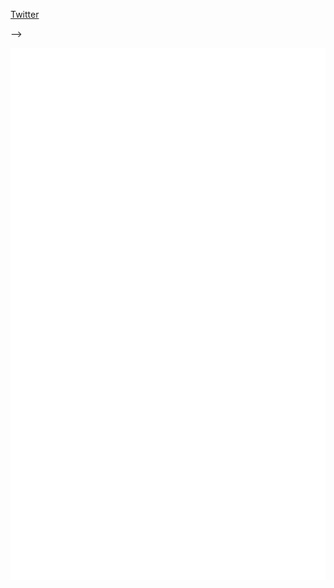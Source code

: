 <!--
**jsmjsm/jsmjsm** is a ✨ _special_ ✨ repository because its `README.md` (this file) appears on your GitHub profile.

Here are some ideas to get you started:

- 🔭 I’m currently working on ...
- 🌱 I’m currently learning ...
- 👯 I’m looking to collaborate on ...
- 🤔 I’m looking for help with ...
- 💬 Ask me about ...
- 📫 How to reach me: ...
- 😄 Pronouns: ...
- ⚡ Fun fact: ...
-->

<!-- <h2 align="center">👋 Hello!</h2>

<p align="center">
<!--   <a href="https://news.jsmjsm.xyz"> Newsletter </a>
  <a> | </a> -->
  <a href="https://twitter.com/0xon99"> Twitter </a>
</p> -->

![Metrics](/github-metrics.svg)
